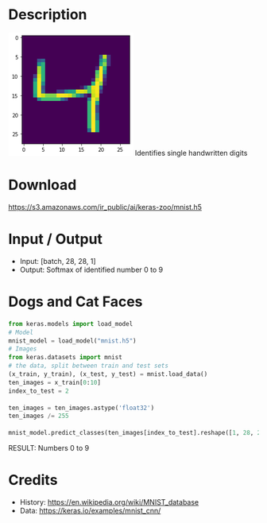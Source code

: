 # Description

![four](./4.png)
Identifies single handwritten digits

# Download

https://s3.amazonaws.com/ir_public/ai/keras-zoo/mnist.h5

# Input / Output

- Input: [batch, 28, 28, 1]
- Output: Softmax of identified number 0 to 9

# Dogs and Cat Faces

```python
from keras.models import load_model
# Model
mnist_model = load_model("mnist.h5")
# Images
from keras.datasets import mnist
# the data, split between train and test sets
(x_train, y_train), (x_test, y_test) = mnist.load_data()
ten_images = x_train[0:10]
index_to_test = 2

ten_images = ten_images.astype('float32')
ten_images /= 255

mnist_model.predict_classes(ten_images[index_to_test].reshape([1, 28, 28, 1]))

```

RESULT: Numbers 0 to 9

# Credits

- History: https://en.wikipedia.org/wiki/MNIST_database
- Data: https://keras.io/examples/mnist_cnn/
